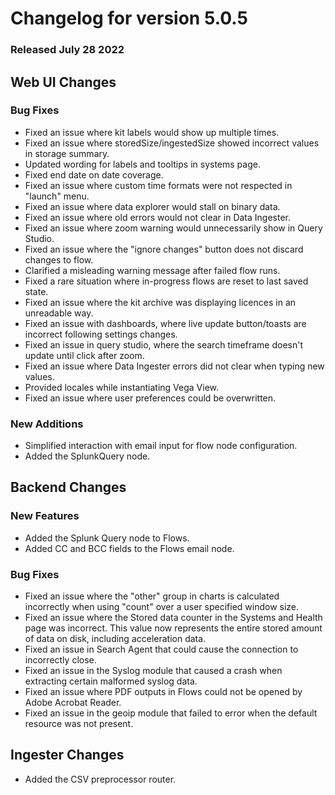 # Changelog for version 5.0.5

### Released July 28 2022

## Web UI Changes

### Bug Fixes

* Fixed an issue where kit labels would show up multiple times.
* Fixed an issue where storedSize/ingestedSize showed incorrect values in storage summary.
* Updated wording for labels and tooltips in systems page.
* Fixed end date on date coverage.
* Fixed an issue where custom time formats were not respected in "launch" menu.
* Fixed an issue where data explorer would stall on binary data.
* Fixed an issue where old errors would not clear in Data Ingester.
* Fixed an issue where zoom warning would unnecessarily show in Query Studio.
* Fixed an issue where the "ignore changes" button does not discard changes to flow.
* Clarified a misleading warning message after failed flow runs.
* Fixed a rare situation where in-progress flows are reset to last saved state.
* Fixed an issue where the kit archive was displaying licences in an unreadable way.
* Fixed an issue with dashboards, where live update button/toasts are incorrect following settings changes.
* Fixed an issue in query studio, where the search timeframe doesn't update until click after zoom.
* Fixed an issue where Data Ingester errors did not clear when typing new values.
* Provided locales while instantiating Vega View.
* Fixed an issue where user preferences could be overwritten.

### New Additions

* Simplified interaction with email input for flow node configuration.
* Added the  SplunkQuery node.

## Backend Changes

### New Features

* Added the Splunk Query node to Flows.
* Added CC and BCC fields to the Flows email node.

### Bug Fixes

* Fixed an issue where the "other" group in charts is calculated incorrectly when using "count" over a user specified window size.
* Fixed an issue where the Stored data counter in the Systems and Health page was incorrect. This value now represents the entire stored amount of data on disk, including acceleration data.
* Fixed an issue in Search Agent that could cause the connection to incorrectly close.
* Fixed an issue in the Syslog module that caused a crash when extracting certain malformed syslog data.
* Fixed an issue where PDF outputs in Flows could not be opened by Adobe Acrobat Reader.
* Fixed an issue in the geoip module that failed to error when the default resource was not present.


## Ingester Changes

* Added the CSV preprocessor router.
